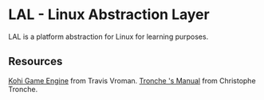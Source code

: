 # LAL - Linux Abstraction Layer

LAL is a platform abstraction for Linux for learning purposes.

## Resources

[Kohi Game Engine](https://github.com/travisvroman/kohi.git) from Travis Vroman.
[Tronche 's Manual](https://tronche.com/gui/x/xlib/) from Christophe Tronche.
